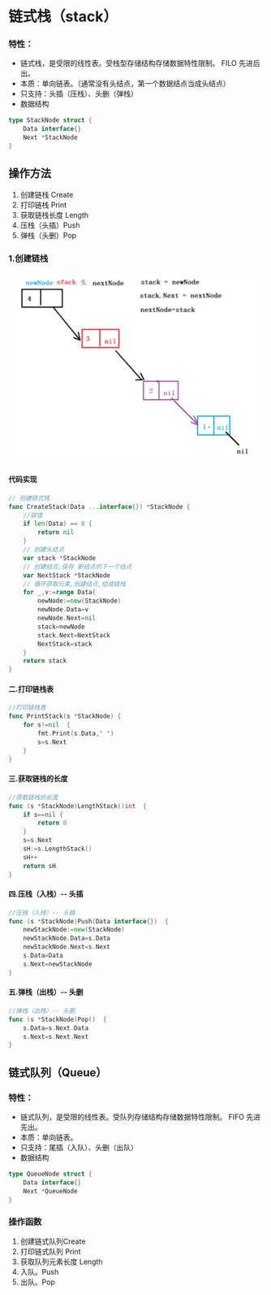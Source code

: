 # 链式栈（stack）

### 特性：

- 链式栈，是受限的线性表。受栈型存储结构存储数据特性限制。 FILO 先进后出。
- 本质：单向链表。（通常没有头结点，第一个数据结点当成头结点）
- 只支持：头插（压栈）、头删（弹栈）
- 数据结构

```go
type StackNode struct {
    Data interface{}
    Next *StackNode
}
```

## 操作方法

1. 创建链栈 Create
2. 打印链栈 Print
3. 获取链栈长度 Length
4. 压栈（头插）Push
5. 弹栈（头删）Pop

### 1.创建链栈

![1570451480621](1265765765756.png)

#### 代码实现

```go
// 创建链式栈
func CreateStack(Data ...interface{}) *StackNode {
	//容错
	if len(Data) == 0 {
		return nil
	}
	// 创建头结点
	var stack *StackNode
	// 创建结点,保存 新结点的下一个结点
	var NextStack *StackNode
	// 循环获取元素,创建结点,组成链栈
	for _,v:=range Data{
		newNode:=new(StackNode)
		newNode.Data=v
		newNode.Next=nil
		stack=newNode
		stack.Next=NextStack
		NextStack=stack
	}
	return stack
}

```

#### 二.打印链栈表

```go
//打印链栈表
func PrintStack(s *StackNode) {
	for s!=nil  {
		fmt.Print(s.Data," ")
		s=s.Next
	}
}

```

#### 三.获取链栈的长度

```go
//获取链栈的长度
func (s *StackNode)LengthStack()int  {
	if s==nil {
		return 0
	}
	s=s.Next
	sH:=s.LengthStack()
	sH++
	return sH
}

```

#### 四.压栈（入栈）-- 头插

```go
//压栈（入栈）-- 头插
func (s *StackNode)Push(Data interface{})  {
	newStackNode:=new(StackNode)
	newStackNode.Data=s.Data
	newStackNode.Next=s.Next
	s.Data=Data
	s.Next=newStackNode
}

```

#### 五.弹栈（出栈）-- 头删

```go
//弹栈（出栈）-- 头删
func (s *StackNode)Pop()  {
	s.Data=s.Next.Data
	s.Next=s.Next.Next
}
```

## 链式队列（Queue）

### 特性：

- 链式队列，是受限的线性表。受队列存储结构存储数据特性限制。 FIFO 先进先出。
- 本质：单向链表。
- 只支持：尾插（入队）、头删（出队）
- 数据结构

```go
type QueueNode struct {
    Data interface{}
    Next *QueueNode
}
```

### 操作函数

1. 创建链式队列Create
2. 打印链式队列 Print
3. 获取队列元素长度 Length
4. 入队。Push
5. 出队。Pop

